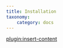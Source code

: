 ```yaml
---
title: Installation
taxonomy:
    category: docs
---
```


[plugin:insert-content](/_partials/installation?zootrack)

